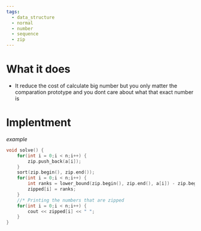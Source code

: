 ```yaml
---
tags:
  - data_structure
  - normal
  - number
  - sequence
  - zip
---
```

# What it does
- It reduce the cost of calculate big number but you only matter the comparation prototype and you dont care about what that exact number is

# Implentment
_example_
```cpp
void solve() {
    for(int i = 0;i < n;i++) {
        zip.push_back(a[i]);
    }
    sort(zip.begin(), zip.end());
    for(int i = 0;i < n;i++) {
        int ranks = lower_bound(zip.begin(), zip.end(), a[i]) - zip.begin() + 1;
        zipped[i] = ranks;
    }
    //* Printing the numbers that are zipped
    for(int i = 0;i < n;i++) {
        cout << zipped[i] << " ";
    }
}
```

